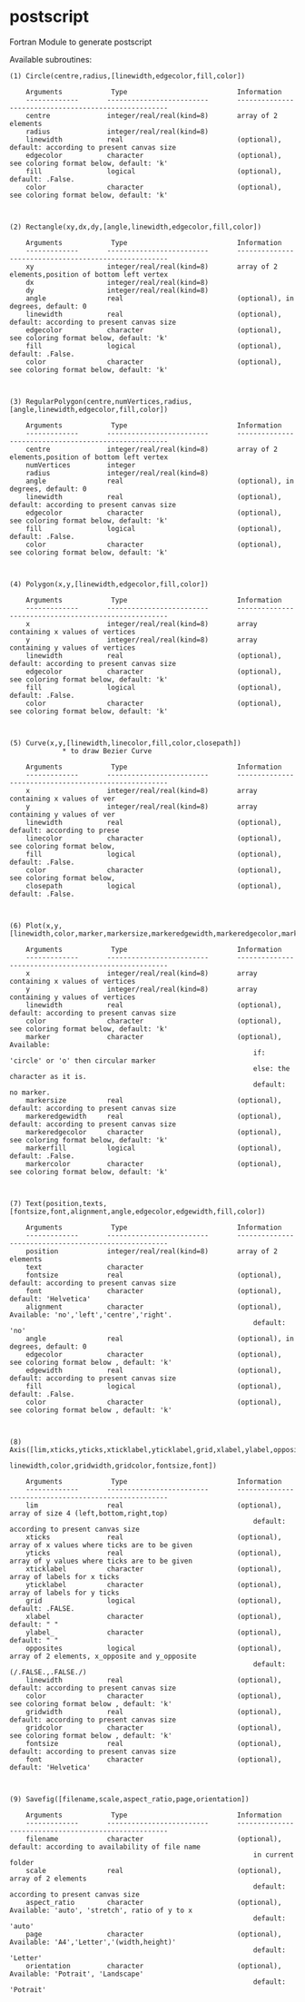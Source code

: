 # postscript
Fortran Module to generate postscript

Available subroutines:
    
    (1) Circle(centre,radius,[linewidth,edgecolor,fill,color])

        Arguments            Type                           Information
        -------------       -------------------------       -----------------------------------------------------
        centre              integer/real/real(kind=8)       array of 2 elements
        radius              integer/real/real(kind=8)
        linewidth           real                            (optional), default: according to present canvas size
        edgecolor           character                       (optional), see coloring format below, default: 'k'
        fill                logical                         (optional), default: .False.
        color               character                       (optional), see coloring format below, default: 'k'



    (2) Rectangle(xy,dx,dy,[angle,linewidth,edgecolor,fill,color])

        Arguments            Type                           Information
        -------------       -------------------------       -----------------------------------------------------
        xy                  integer/real/real(kind=8)       array of 2 elements,position of bottom left vertex
        dx                  integer/real/real(kind=8)
        dy                  integer/real/real(kind=8)
        angle               real                            (optional), in degrees, default: 0 
        linewidth           real                            (optional), default: according to present canvas size
        edgecolor           character                       (optional), see coloring format below, default: 'k'
        fill                logical                         (optional), default: .False.
        color               character                       (optional), see coloring format below, default: 'k'



    (3) RegularPolygon(centre,numVertices,radius,[angle,linewidth,edgecolor,fill,color])

        Arguments            Type                           Information
        -------------       -------------------------       -----------------------------------------------------
        centre              integer/real/real(kind=8)       array of 2 elements,position of bottom left vertex
        numVertices         integer
        radius              integer/real/real(kind=8)
        angle               real                            (optional), in degrees, default: 0 
        linewidth           real                            (optional), default: according to present canvas size
        edgecolor           character                       (optional), see coloring format below, default: 'k'
        fill                logical                         (optional), default: .False.
        color               character                       (optional), see coloring format below, default: 'k'



    (4) Polygon(x,y,[linewidth,edgecolor,fill,color])

        Arguments            Type                           Information
        -------------       -------------------------       -----------------------------------------------------
        x                   integer/real/real(kind=8)       array containing x values of vertices
        y                   integer/real/real(kind=8)       array containing y values of vertices
        linewidth           real                            (optional), default: according to present canvas size
        edgecolor           character                       (optional), see coloring format below, default: 'k'
        fill                logical                         (optional), default: .False.
        color               character                       (optional), see coloring format below, default: 'k'



    (5) Curve(x,y,[linewidth,linecolor,fill,color,closepath])
                 * to draw Bezier Curve

        Arguments            Type                           Information
        -------------       -------------------------       -----------------------------------------------------
        x                   integer/real/real(kind=8)       array containing x values of ver
        y                   integer/real/real(kind=8)       array containing y values of ver
        linewidth           real                            (optional), default: according to prese
        linecolor           character                       (optional), see coloring format below, 
        fill                logical                         (optional), default: .False.
        color               character                       (optional), see coloring format below, 
        closepath           logical                         (optional), default: .False.



    (6) Plot(x,y,[linewidth,color,marker,markersize,markeredgewidth,markeredgecolor,markerfill,markercolor])

        Arguments            Type                           Information
        -------------       -------------------------       -----------------------------------------------------
        x                   integer/real/real(kind=8)       array containing x values of vertices
        y                   integer/real/real(kind=8)       array containing y values of vertices
        linewidth           real                            (optional), default: according to present canvas size
        color               character                       (optional), see coloring format below, default: 'k'
        marker              character                       (optional), Available:
                                                                if: 'circle' or 'o' then circular marker 
                                                                else: the character as it is.
                                                                default: no marker. 
        markersize          real                            (optional), default: according to present canvas size
        markeredgewidth     real                            (optional), default: according to present canvas size
        markeredgecolor     character                       (optional), see coloring format below, default: 'k'
        markerfill          logical                         (optional), default: .False.
        markercolor         character                       (optional), see coloring format below, default: 'k'



    (7) Text(position,texts,[fontsize,font,alignment,angle,edgecolor,edgewidth,fill,color])

        Arguments            Type                           Information
        -------------       -------------------------       -----------------------------------------------------
        position            integer/real/real(kind=8)       array of 2 elements
        text                character
        fontsize            real                            (optional), default: according to present canvas size
        font                character                       (optional), default: 'Helvetica'
        alignment           character                       (optional), Available: 'no','left','centre','right'. 
                                                                default: 'no'
        angle               real                            (optional), in degrees, default: 0
        edgecolor           character                       (optional), see coloring format below , default: 'k'
        edgewidth           real                            (optional), default: according to present canvas size
        fill                logical                         (optional), default: .False.
        color               character                       (optional), see coloring format below , default: 'k'



    (8) Axis([lim,xticks,yticks,xticklabel,yticklabel,grid,xlabel,ylabel,opposites,
                                         linewidth,color,gridwidth,gridcolor,fontsize,font])

        Arguments            Type                           Information
        -------------       -------------------------       -----------------------------------------------------
        lim                 real                            (optional), array of size 4 (left,bottom,right,top)
                                                                default: according to present canvas size
        xticks              real                            (optional), array of x values where ticks are to be given
        yticks              real                            (optional), array of y values where ticks are to be given
        xticklabel          character                       (optional), array of labels for x ticks
        yticklabel          character                       (optional), array of labels for y ticks
        grid                logical                         (optional), default: .FALSE.
        xlabel              character                       (optional), default: " "
        ylabel_             character                       (optional), default: " "
        opposites           logical                         (optional), array of 2 elements, x_opposite and y_opposite
                                                                default: (/.FALSE.,.FALSE./)
        linewidth           real                            (optional), default: according to present canvas size
        color               character                       (optional), see coloring format below , default: 'k'
        gridwidth           real                            (optional), default: according to present canvas size
        gridcolor           character                       (optional), see coloring format below , default: 'k'
        fontsize            real                            (optional), default: according to present canvas size
        font                character                       (optional), default: 'Helvetica'



    (9) Savefig([filename,scale,aspect_ratio,page,orientation])

        Arguments            Type                           Information
        -------------       -------------------------       -----------------------------------------------------
        filename            character                       (optional), default: according to availability of file name
                                                                in current folder
        scale               real                            (optional), array of 2 elements
                                                                default: according to present canvas size
        aspect_ratio        character                       (optional), Available: 'auto', 'stretch', ratio of y to x
                                                                default: 'auto'
        page                character                       (optional), Available: 'A4','Letter','(width,height)'
                                                                default: 'Letter'
        orientation         character                       (optional), Available: 'Potrait', 'Landscape'
                                                                default: 'Potrait'












